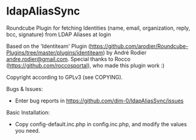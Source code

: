 ldapAliasSync
=============

Roundcube Plugin for fetching Identities (name, email, organization, reply, bcc, signature) from LDAP Aliases at login

Based on the 'Identiteam' Plugin (https://github.com/arodier/Roundcube-Plugins/tree/master/plugins/identiteam) by André Rodier <andre.rodier@gmail.com>.
Special thanks to Rocco (https://github.com/roccosportal), who made this plugin work :)

Copyright according to GPLv3 (see COPYING).

Bugs & Issues:
- Enter bug reports in https://github.com/dim-0/ldapAliasSync/issues

Basic Installation:
- Copy config-default.inc.php in config.inc.php, and modify the values you need.
